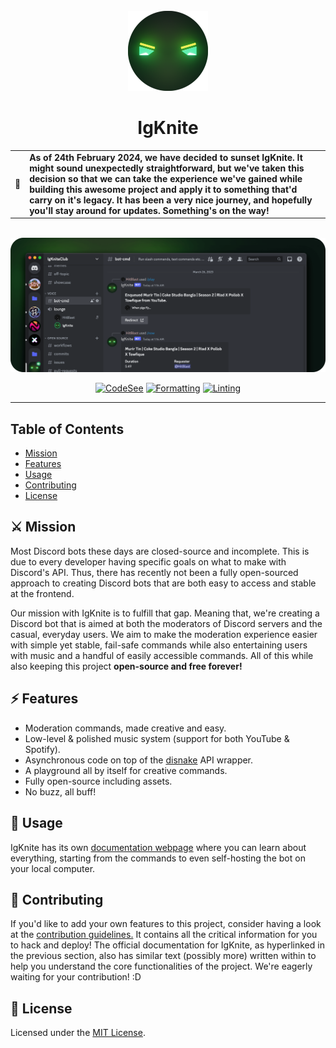 <!-- SPDX-License-Identifier: MIT -->

<div align="center">

<br>
<img src="static/logo_circle.png" width="128">
<br>

# IgKnite

<!-- a table below -->
| | |
|-------------------|-------------------|
| 🌇 | **As of 24th February 2024, we have decided to sunset IgKnite. It might sound unexpectedly straightforward, but we've taken this decision so that we can take the experience we've gained while building this awesome project and apply it to something that'd carry on it's legacy. It has been a very nice journey, and hopefully you'll stay around for updates. Something's on the way!** |


<br> <img src="static/banner.png">

[![CodeSee](https://github.com/IgKniteDev/IgKnite/actions/workflows/codesee-arch-diagram.yml/badge.svg)](https://github.com/IgKniteDev/IgKnite/actions/workflows/codesee-arch-diagram.yml)
[![Formatting](https://github.com/IgKniteDev/IgKnite/actions/workflows/formatting.yml/badge.svg)](https://github.com/IgKniteDev/IgKnite/actions/workflows/formatting.yml)
[![Linting](https://github.com/IgKniteDev/IgKnite/actions/workflows/linting.yml/badge.svg)](https://github.com/IgKniteDev/IgKnite/actions/workflows/linting.yml)

</div>

---

## Table of Contents

- [Mission](#⚔️-our-mission)
- [Features](#🗡-features)
- [Usage](#📝-usage)
- [Contributing](#🔨-contributing)
- [License](#🔖-license)

## ⚔️ Mission

Most Discord bots these days are closed-source and incomplete. This is due to every developer having specific goals on what to make with Discord's API. Thus, there has recently not been a fully open-sourced approach to creating Discord bots that are both easy to access and stable at the frontend.

Our mission with IgKnite is to fulfill that gap. Meaning that, we're creating a Discord bot that is aimed at both the moderators of Discord servers and the casual, everyday users. We aim to make the moderation experience easier with simple yet stable, fail-safe commands while also entertaining users with music and a handful of easily accessible commands. All of this while also keeping this project **open-source and free forever!**<br>

## ⚡ Features

- Moderation commands, made creative and easy.
- Low-level & polished music system (support for both YouTube & Spotify).
- Asynchronous code on top of the [disnake](https://github.com/DisnakeDev/disnake) API wrapper.
- A playground all by itself for creative commands.
- Fully open-source including assets.
- No buzz, all buff! <br>

## 📝 Usage

IgKnite has its own [documentation webpage](https://igknitedev.github.io/docs) where you can learn about everything, starting from the commands to even self-hosting the bot on your local computer. <br>

## 🔨 Contributing

If you'd like to add your own features to this project, consider having a look at the [contribution guidelines.](./.github/CONTRIBUTING.md) It contains all the critical information for you to hack and deploy! The official documentation for IgKnite, as hyperlinked in the previous section, also has similar text (possibly more) written within to help you understand the core functionalities of the project. We're eagerly waiting for your contribution! :D <br>

## 🔖 License

Licensed under the [MIT License](LICENSE).